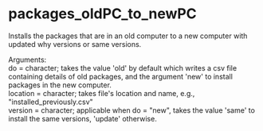 # packages_oldPC_to_newPC
Installs the packages that are in an old computer to a new computer with updated why versions or same versions.

Arguments:\
do = character; takes the value 'old' by default which writes a csv file containing details of old packages, and the argument 'new' to install packages in the new computer.\
location = character; takes file's location and name, e.g., "installed_previously.csv"\
version = character; applicable when do = "new", takes the value 'same' to install the same versions, 'update' otherwise.
